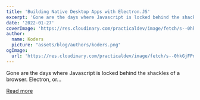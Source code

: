 ```yaml
---
title: 'Building Native Desktop Apps with Electron.JS'
excerpt: 'Gone are the days where Javascript is locked behind the shackles of a browser. Electron, or...'
date: '2022-01-27'
coverImage: 'https://res.cloudinary.com/practicaldev/image/fetch/s--0hkGjFPn--/c_imagga_scale,f_auto,fl_progressive,h_420,q_auto,w_1000/https://dev-to-uploads.s3.amazonaws.com/uploads/articles/jswkuy4lvyj42t9b41b6.png'
author:
  name: Koders
  picture: "assets/blog/authors/koders.png"
ogImage:
  url: 'https://res.cloudinary.com/practicaldev/image/fetch/s--0hkGjFPn--/c_imagga_scale,f_auto,fl_progressive,h_420,q_auto,w_1000/https://dev-to-uploads.s3.amazonaws.com/uploads/articles/jswkuy4lvyj42t9b41b6.png'
---
```


Gone are the days where Javascript is locked behind the shackles of a browser. Electron, or...

[Read more](https://dev.to/codesphere/building-native-desktop-apps-with-electronjs-4m8n)
